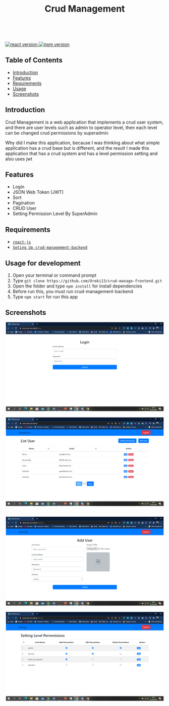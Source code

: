 <h1 align='center'>Crud Management</h1><br/><br /><br />

<br/>

<a href="#">
  <img src="https://img.shields.io/badge/React%20Js-%20v16.13.1-blue" alt="react version">
</a>
<a href="#">
  <img src="https://img.shields.io/badge/Node-v12.10.0-green" alt="npm version">
</a>

## Table of Contents

- [Introduction](#introduction)
- [Features](#features)
- [Requirements](#requirements)
- [Usage](#usage-for-development)
- [Screenshots](#screenshots)

## Introduction

Crud Management is a web application that implements a crud user system, and there are user levels such as admin to operator level, then each level can be changed crud permissions by superadmin

Why did I make this application, because I was thinking about what simple application has a crud base but is different, and the result I made this application that has a crud system and has a level permission setting and also uses jwt

## Features

- Login
- JSON Web Token (JWT)
- Sort
- Pagination
- CRUD User
- Setting Permission Level By SuperAdmin

## Requirements

- [`react-js`](https://reactjs.org/)
- [`Seting Up crud-management-backend`](https://github.com/Oreki13/crud-manage-backend.git)

## Usage for development

1. Open your terminal or command prompt
2. Type `git clone https://github.com/Oreki13/crud-manage-frontend.git`
3. Open the folder and type `npm install` for install dependencies
4. Before run this, you must run crud-management-backend
5. Type `npm start` for run this app

## Screenshots

  <p align="center">
    <span>
      <img src="https://raw.githubusercontent.com/Oreki13/crud-manage-frontend/master/ss/1.png" width="500px" />
      &nbsp;&nbsp;
      <img src="https://raw.githubusercontent.com/Oreki13/crud-manage-frontend/master/ss/2.png" width="500px" />
      &nbsp;&nbsp;
    </span>
  </p>
<p align="center">
    <span>
      <img src="https://raw.githubusercontent.com/Oreki13/crud-manage-frontend/master/ss/3.png" width="500px" />
      &nbsp;&nbsp;
      <img src="https://raw.githubusercontent.com/Oreki13/crud-manage-frontend/master/ss/4.png" width="500px" />
      &nbsp;&nbsp;
    </span>
  </p>
